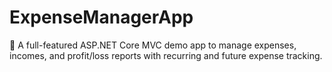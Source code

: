 # ExpenseManagerApp
💸 A full-featured ASP.NET Core MVC demo app to manage expenses, incomes, and profit/loss reports with recurring and future expense tracking.
